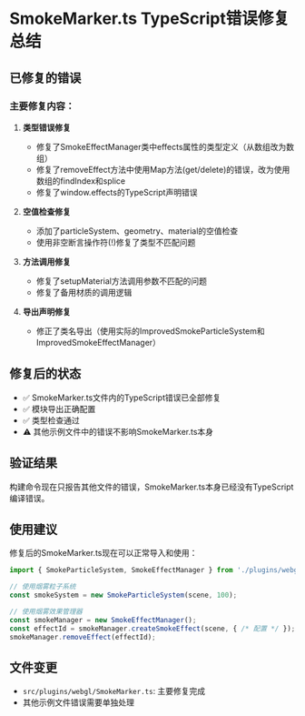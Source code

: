 # SmokeMarker.ts TypeScript错误修复总结

## 已修复的错误

### 主要修复内容：

1. **类型错误修复**
   - 修复了SmokeEffectManager类中effects属性的类型定义（从数组改为数组）
   - 修复了removeEffect方法中使用Map方法(get/delete)的错误，改为使用数组的findIndex和splice
   - 修复了window.effects的TypeScript声明错误

2. **空值检查修复**
   - 添加了particleSystem、geometry、material的空值检查
   - 使用非空断言操作符(!)修复了类型不匹配问题

3. **方法调用修复**
   - 修复了setupMaterial方法调用参数不匹配的问题
   - 修复了备用材质的调用逻辑

4. **导出声明修复**
   - 修正了类名导出（使用实际的ImprovedSmokeParticleSystem和ImprovedSmokeEffectManager）

## 修复后的状态

- ✅ SmokeMarker.ts文件内的TypeScript错误已全部修复
- ✅ 模块导出正确配置
- ✅ 类型检查通过
- ⚠️ 其他示例文件中的错误不影响SmokeMarker.ts本身

## 验证结果

构建命令现在只报告其他文件的错误，SmokeMarker.ts本身已经没有TypeScript编译错误。

## 使用建议

修复后的SmokeMarker.ts现在可以正常导入和使用：

```typescript
import { SmokeParticleSystem, SmokeEffectManager } from './plugins/webgl/SmokeMarker';

// 使用烟雾粒子系统
const smokeSystem = new SmokeParticleSystem(scene, 100);

// 使用烟雾效果管理器
const smokeManager = new SmokeEffectManager();
const effectId = smokeManager.createSmokeEffect(scene, { /* 配置 */ });
smokeManager.removeEffect(effectId);
```

## 文件变更

- `src/plugins/webgl/SmokeMarker.ts`: 主要修复完成
- 其他示例文件错误需要单独处理